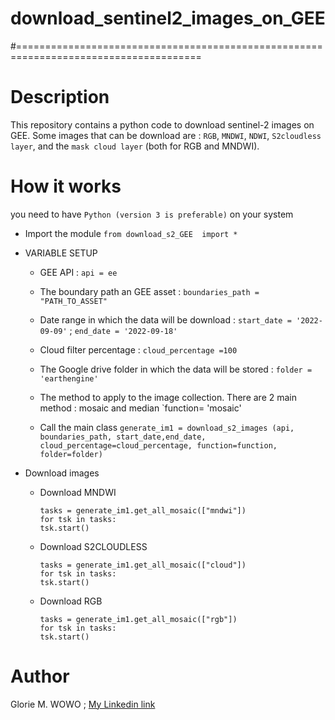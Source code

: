 # download_sentinel2_images_on_GEE
#======================================================================================

# Description

This repository contains a python code to download sentinel-2 images on GEE. Some images that can be download are :
 `RGB`, `MNDWI`, `NDWI`, `S2cloudless layer`, and the `mask cloud layer` (both for RGB and MNDWI).


# How it works

you need to have `Python (version 3 is preferable)` on your system

- Import the module
`from download_s2_GEE  import *`

- VARIABLE SETUP
  - GEE API : `api = ee`
   
  - The boundary path  an GEE asset :  `boundaries_path = "PATH_TO_ASSET"`

  - Date range in which the data will be download : `start_date = '2022-09-09'` ;  `end_date = '2022-09-18'`

  -  Cloud filter percentage : `cloud_percentage =100`
  
  - The Google drive folder in which the data will be stored : `folder =  'earthengine'`

  - The method to apply to the image collection. There are 2 main method : mosaic and median   `function= 'mosaic'
   
  - Call the main class
    `generate_im1 = download_s2_images (api, boundaries_path, start_date,end_date, cloud_percentage=cloud_percentage, function=function, folder=folder)`

- Download images
  -  Download MNDWI 
   
     `tasks = generate_im1.get_all_mosaic(["mndwi"]) `    
      `for tsk in tasks:`    
         `tsk.start()`

  - Download S2CLOUDLESS

    `tasks = generate_im1.get_all_mosaic(["cloud"]) `    
     `for tsk in tasks:`    
        `tsk.start()`

  - Download RGB 
  
    `tasks = generate_im1.get_all_mosaic(["rgb"]) `    
     `for tsk in tasks:`    
        `tsk.start()`
    


# Author
Glorie M. WOWO ; [My Linkedin link](https://cm.linkedin.com/in/glorie-metsa-wowo-97642211b)
